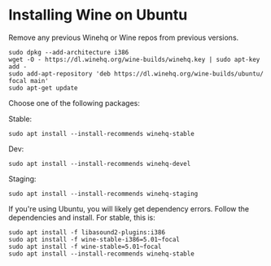 # Installing Wine on Ubuntu

Remove any previous Winehq or Wine repos from previous versions.

```
sudo dpkg --add-architecture i386 
wget -O - https://dl.winehq.org/wine-builds/winehq.key | sudo apt-key add -
sudo add-apt-repository 'deb https://dl.winehq.org/wine-builds/ubuntu/ focal main'
sudo apt-get update
```

Choose one of the following packages:

Stable:

```
sudo apt install --install-recommends winehq-stable
```

Dev:

```
sudo apt install --install-recommends winehq-devel
```

Staging:

```
sudo apt install --install-recommends winehq-staging
```

If you're using Ubuntu, you will likely get dependency errors. Follow the dependencies and install. For stable, this is:

```
sudo apt install -f libasound2-plugins:i386
sudo apt install -f wine-stable-i386=5.01~focal
sudo apt install -f wine-stable=5.01~focal
sudo apt install --install-recommends winehq-stable
```

